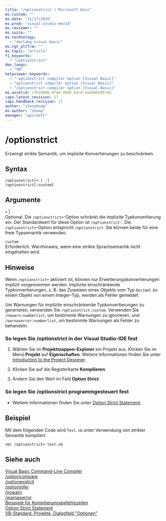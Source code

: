 ```yaml
---
title: "/optionstrict | Microsoft Docs"
ms.custom: ""
ms.date: "11/17/2016"
ms.prod: "visual-studio-dev14"
ms.reviewer: ""
ms.suite: ""
ms.technology: 
  - "devlang-visual-basic"
ms.tgt_pltfrm: ""
ms.topic: "article"
f1_keywords: 
  - "/optionstrict"
dev_langs: 
  - "VB"
helpviewer_keywords: 
  - "-optionstrict compiler option [Visual Basic]"
  - "optionstrict compiler option [Visual Basic]"
  - "/optionstrict compiler option [Visual Basic]"
ms.assetid: c7b10086-0fa4-49db-b3c8-4ae0db5957da
caps.latest.revision: 17
caps.handback.revision: 17
author: "stevehoag"
ms.author: "shoag"
manager: "wpickett"
---
```

# /optionstrict
Erzwingt strikte Semantik, um implizite Konvertierungen zu beschränken.  
  
## Syntax  
  
```  
/optionstrict[+ | -]  
/optionstrict[:custom]  
```  
  
## Argumente  
 `+` &#124; `-`  
 Optional.  Die `/optionstrict+`\-Option schränkt die implizite Typkonvertierung ein.  Der Standardwert für diese Option ist `/optionstrict-`.  Die `/optionstrict+`\-Option entspricht `/optionstrict`.  Sie können beide für eine freie Typsemantik verwenden.  
  
 `custom`  
 Erforderlich.  Warnhinweis, wenn eine strikte Sprachsemantik nicht eingehalten wird.  
  
## Hinweise  
 Wenn `/optionstrict+` aktiviert ist, können nur Erweiterungskonvertierungen implizit vorgenommen werden.  Implizite einschränkende Typkonvertierungen, z. B. das Zuweisen eines Objekts vom Typ `Decimal` zu einem Objekt von einem Integer\-Typ, werden als Fehler gemeldet.  
  
 Um Warnungen für implizite einschränkende Typkonvertierungen zu generieren, verwenden Sie `/optionstrict:custom`.  Verwenden Sie `/nowarn:numberlist`, um bestimmte Warnungen zu ignorieren, und `/warnaserror:numberlist`, um bestimmte Warnungen als Fehler zu behandeln.  
  
### So legen Sie \/optionstrict in der Visual Studio\-IDE fest  
  
1.  Wählen Sie im **Projektmappen\-Explorer** ein Projekt aus.  Klicken Sie im Menü **Projekt** auf **Eigenschaften**. Weitere Informationen finden Sie unter [Introduction to the Project Designer](http://msdn.microsoft.com/de-de/898dd854-c98d-430c-ba1b-a913ce3c73d7).  
  
2.  Klicken Sie auf die Registerkarte **Kompilieren**.  
  
3.  Ändern Sie den Wert im Feld **Option Strict**.  
  
### So legen Sie \/optionstrict programmgesteuert fest  
  
-   Weitere Informationen finden Sie unter [Option Strict Statement](../../../visual-basic/language-reference/statements/option-strict-statement.md).  
  
## Beispiel  
 Mit dem folgenden Code wird `Test.vb` unter Verwendung von strikter Semantik kompiliert.  
  
```  
vbc /optionstrict+ test.vb  
```  
  
## Siehe auch  
 [Visual Basic Command\-Line Compiler](../../../visual-basic/reference/command-line-compiler/index.md)   
 [\/optioncompare](../../../visual-basic/reference/command-line-compiler/optioncompare.md)   
 [\/optionexplicit](../../../visual-basic/reference/command-line-compiler/optionexplicit.md)   
 [\/optioninfer](../../../visual-basic/reference/command-line-compiler/optioninfer.md)   
 [\/nowarn](../../../visual-basic/reference/command-line-compiler/nowarn.md)   
 [\/warnaserror](../../../visual-basic/reference/command-line-compiler/warnaserror.md)   
 [Beispiele für Kompilierungsbefehlszeilen](../../../visual-basic/reference/command-line-compiler/sample-compilation-command-lines.md)   
 [Option Strict Statement](../../../visual-basic/language-reference/statements/option-strict-statement.md)   
 [VB\-Standard, Projekte, Dialogfeld "Optionen"](/visual-studio/ide/reference/visual-basic-defaults-projects-options-dialog-box)